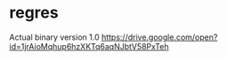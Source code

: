 # regres

Actual binary version 1.0 https://drive.google.com/open?id=1jrAioMqhup6hzXKTq6aqNJbtV58PxTeh
